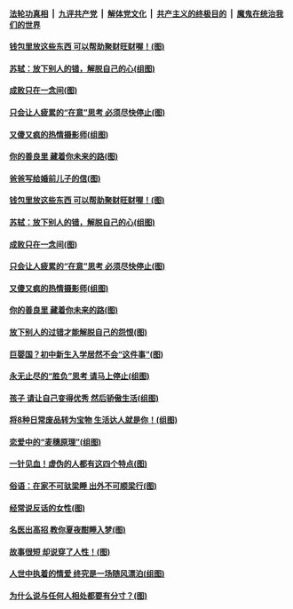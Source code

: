 ####  [法轮功真相](../../../../basic/blob/master/README.md?t=09090513) &nbsp;|&nbsp; [九评共产党](../../../../9ping.md/blob/master/README.md?t=09090513) &nbsp;|&nbsp; [解体党文化](../../../../jtdwh.md/blob/master/README.md?t=09090513)  &nbsp;|&nbsp; [共产主义的终极目的](../../../../gczydzjmd.md/blob/master/README.md?t=09090513) &nbsp;|&nbsp; [魔鬼在统治我们的世界](../../../../mgztzwmdsj.md/blob/master/README.md?t=09090513) 

#### [钱包里放这些东西 可以帮助聚财旺财喔！(图)](../pages/p8/906544.md?t=09090513) 

#### [苏轼：放下别人的错，解脱自己的心(组图)](../pages/p8/906304.md?t=09090513) 

#### [成败只在一念间(图)](../pages/p8/906079.md?t=09090513) 

#### [只会让人疲累的“在意”思考 必须尽快停止(图)](../pages/p8/906648.md?t=09090513) 

#### [又傻又疯的热情摄影师(组图)](../pages/p8/906543.md?t=09090513) 

#### [你的善良里 藏着你未来的路(图)](../pages/p8/906636.md?t=09090513) 

#### [爸爸写给婚前儿子的信(图)](../pages/p8/905680.md?t=09090513) 

#### [钱包里放这些东西 可以帮助聚财旺财喔！(图)](../pages/p8/906544.md?t=09090513) 

#### [苏轼：放下别人的错，解脱自己的心(组图)](../pages/p8/906304.md?t=09090513) 

#### [成败只在一念间(图)](../pages/p8/906079.md?t=09090513) 

#### [只会让人疲累的“在意”思考 必须尽快停止(图)](../pages/p8/906648.md?t=09090513) 

#### [又傻又疯的热情摄影师(组图)](../pages/p8/906543.md?t=09090513) 

#### [你的善良里 藏着你未来的路(图)](../pages/p8/906636.md?t=09090513) 

#### [放下别人的过错才能解脱自己的怨恨(图)](../pages/p8/906302.md?t=09090513) 

#### [巨婴国？初中新生入学居然不会“这件事”(图)](../pages/p8/906524.md?t=09090513) 

#### [永无止尽的“胜负”思考 请马上停止(组图)](../pages/p8/906502.md?t=09090513) 

#### [孩子 请让自己变得优秀 然后骄傲生活(组图)](../pages/p8/896306.md?t=09090513) 

#### [将8种日常废品转为宝物 生活达人就是你！(组图)](../pages/p8/906396.md?t=09090513) 

#### [恋爱中的“麦穗原理”(组图)](../pages/p8/906084.md?t=09090513) 

#### [一针见血！虚伪的人都有这四个特点(图)](../pages/p8/906298.md?t=09090513) 

#### [俗语：在家不可驮梁睡 出外不可顺梁行(图)](../pages/p8/906381.md?t=09090513) 

#### [经常说反话的女性(图)](../pages/p8/906289.md?t=09090513) 

#### [名医出高招 教你夏夜酣睡入梦(图)](../pages/p8/905220.md?t=09090513) 

#### [故事很短 却说穿了人性！(图)](../pages/p8/905475.md?t=09090513) 

#### [人世中执着的情爱 终究是一场随风漂泊(组图)](../pages/p8/906143.md?t=09090513) 

#### [为什么说与任何人相处都要有分寸？(图)](../pages/p8/906052.md?t=09090513) 

